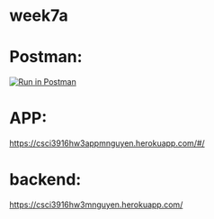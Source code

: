 # week7a
# Postman:
[![Run in Postman](https://run.pstmn.io/button.svg)](https://app.getpostman.com/run-collection/0c0002b46c9f3afa6b75)
# APP:
https://csci3916hw3appmnguyen.herokuapp.com/#/
# backend:
https://csci3916hw3mnguyen.herokuapp.com/